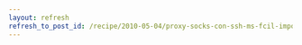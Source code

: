 ```yaml
---
layout: refresh
refresh_to_post_id: /recipe/2010-05-04/proxy-socks-con-ssh-ms-fcil-imposible.html
---
```

